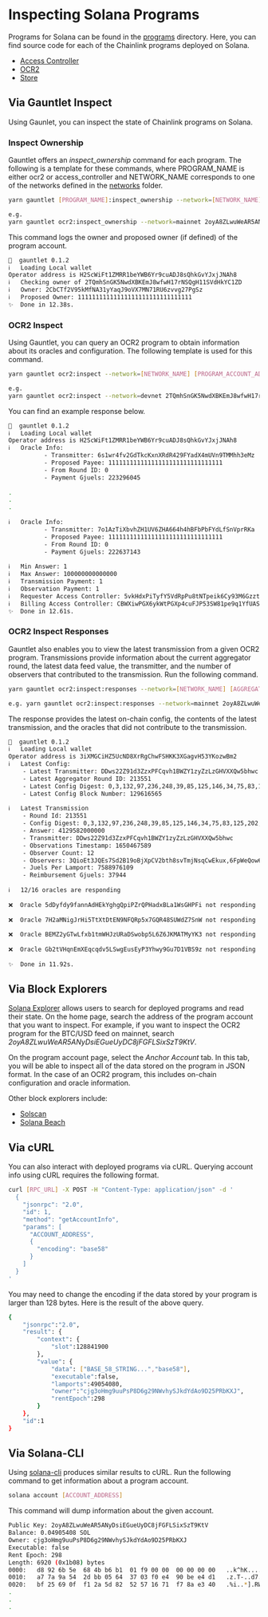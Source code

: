 # Inspecting Solana Programs

Programs for Solana can be found in the [programs](/contracts/programs/) directory. Here, you can find source code for each of the Chainlink programs deployed on Solana.

- [Access Controller](/contracts/programs/access-controller/)
- [OCR2](/contracts/programs/ocr2/)
- [Store](/contracts/programs/store/)

## Via Gauntlet Inspect

Using Gaunlet, you can inspect the state of Chainlink programs on Solana.

### Inspect Ownership

Gauntlet offers an *inspect_ownership* command for each program. The following is a template for these commands, where PROGRAM_NAME is either ocr2 or access_controller and NETWORK_NAME corresponds to one of the networks defined in the [networks](/gauntlet/packages/gauntlet-solana-contracts/networks/) folder.

```bash
yarn gauntlet [PROGRAM_NAME]:inspect_ownership --network=[NETWORK_NAME] [PROGRAM_ACCOUNT_ADDRESS]

e.g.
yarn gauntlet ocr2:inspect_ownership --network=mainnet 2oyA8ZLwuWeAR5ANyDsiEGueUyDC8jFGFLSixSzT9KtV
```

This command logs the owner and proposed owner (if defined) of the program account.

```bash
🧤  gauntlet 0.1.2
ℹ️   Loading Local wallet
Operator address is H2ScWiFt1ZMRR1beYWB6Yr9cuADJ8sQhkGvYJxjJNAh8
ℹ️   Checking owner of 2TQmhSnGK5NwdXBKEmJ8wfwH17rNSQgH11SVdHkYC1ZD
ℹ️   Owner: 2CbCTf2V95kMfNA31yYaqJ9oVX7MN71RU6zvvg27PgSz
ℹ️   Proposed Owner: 11111111111111111111111111111111
✨  Done in 12.38s.
```

### OCR2 Inspect

Using Gauntlet, you can query an OCR2 program to obtain information about its oracles and configuration. The following template is used for this command.

```bash
yarn gauntlet ocr2:inspect --network=[NETWORK_NAME] [PROGRAM_ACCOUNT_ADDRESS]

e.g.
yarn gauntlet ocr2:inspect --network=devnet 2TQmhSnGK5NwdXBKEmJ8wfwH17rNSQgH11SVdHkYC1ZD
```

You can find an example response below.

```bash
🧤  gauntlet 0.1.2
ℹ️   Loading Local wallet
Operator address is H2ScWiFt1ZMRR1beYWB6Yr9cuADJ8sQhkGvYJxjJNAh8
ℹ️   Oracle Info:
          - Transmitter: 6s1wr4fv2GdTkcKxnXRdR429FYadX4mUVn9TMMhh3eMz
          - Proposed Payee: 11111111111111111111111111111111
          - From Round ID: 0
          - Payment Gjuels: 223296045
      
.
.
.
      
ℹ️   Oracle Info:
          - Transmitter: 7o1AzTiXbvhZH1UV6ZHA664h4hBFbPbFYdLfSnVprRKa
          - Proposed Payee: 11111111111111111111111111111111
          - From Round ID: 0
          - Payment Gjuels: 222637143
      
ℹ️   Min Answer: 1
ℹ️   Max Answer: 100000000000000
ℹ️   Transmission Payment: 1
ℹ️   Observation Payment: 1
ℹ️   Requester Access Controller: 5vkHdxPiTyfY5VdRpPu8tNTpeik6Cy93M6GzztMPWfAk
ℹ️   Billing Access Controller: CBWXiwPGX6ykWtPGXp4cuFJP53SW81pe9q1YfUASWC46
✨  Done in 12.61s.
```

### OCR2 Inspect Responses

Gauntlet also enables you to view the latest transmission from a given OCR2 program. Transmissions provide information about the current aggregator round, the latest data feed value, the transmitter, and the number of observers that contributed to the transmission. Run the following command.

```bash
yarn gauntlet ocr2:inspect:responses --network=[NETWORK_NAME] [AGGREGATOR_ADDRESS]

e.g. yarn gauntlet ocr2:inspect:responses --network=mainnet 2oyA8ZLwuWeAR5ANyDsiEGueUyDC8jFGFLSixSzT9KtV
```

The response provides the latest on-chain config, the contents of the latest transmission, and the oracles that did not contribute to the transmission.

```bash
🧤  gauntlet 0.1.2
ℹ️   Loading Local wallet
Operator address is 3iXMGCiHZ5UcND8XrRgChwFSHKK3XGagvH53YKozwBm2
ℹ️   Latest Config: 
    - Latest Transmitter: DDws22Z91d3ZzxPFCqvh1BWZY1zyZzLzGHVXXQw5bhwc
    - Latest Aggregator Round ID: 213551
    - Latest Config Digest: 0,3,132,97,236,248,39,85,125,146,34,75,83,125,202,151,233,196,131,119,24,115,248,41,143,88,20,118,17,83,100,137
    - Latest Config Block Number: 129616565
    
ℹ️   Latest Transmission
    - Round Id: 213551
    - Config Digest: 0,3,132,97,236,248,39,85,125,146,34,75,83,125,202,151,233,196,131,119,24,115,248,41,143,88,20,118,17,83,100,137
    - Answer: 4129582000000
    - Transmitter: DDws22Z91d3ZzxPFCqvh1BWZY1zyZzLzGHVXXQw5bhwc
    - Observations Timestamp: 1650467589
    - Observer Count: 12
    - Observers: 3QioEt3JQEs7Sd2B19oBjXpCV2bth8svTmjNsqCwEkux,6FpWeQow6SX9ABRMPgdW948fuoMMbEDWWieoPyMuWEVv,HQUygbE1xW1JTiQSMxds3VcPe5ZjqzUrCE9gEaweohKK,277Xi9qxS7HtewZnXtETX7WmNNeJjcsDWErVnTd5haoi,D5shgkAbSHH1VGDybY5bEbgbvvCMbop4u5WKTKxb3cFq,5od8t5kD2gVZvbMfYUJTfjy2FdqsAEkd8EeLvcaWQqBG,6rRiMihF7UdJz25t5QvS7PgP9yzfubN7TBRv26ZBVAhE,DDws22Z91d3ZzxPFCqvh1BWZY1zyZzLzGHVXXQw5bhwc,BwEkdn8SgNQZkZJhEQStmv4MPEZtqHjurKVxJycGRYLm,Fhfv8uB5Sux1nWiw4ssDrbDdt26BPB4tfoW4Bm2on3rj,9xmyHHdJvryP82a1QwzcAueFhGHG9NfdfSdPp64xduCG,6fhjrYHYfhymJsmwLaRBKZXMK2ChYErkteE7jK6h236e
    - Juels Per Lamport: 7588976109
    - Reimbursement Gjuels: 37944
        
ℹ️   12/16 oracles are responding
        
❌  Oracle 5dDyfdy9fannAdHEkYghgQpiPZrQPHadxBLa1WsGHPFi not responding
            
❌  Oracle 7H2aMNigJrHi5TtXtDtEN9NFQRp5x7GQR48SUWdZ7SnW not responding
            
❌  Oracle BEMZ2yGTwLfxb1tmWHJzURaDSwobp5L6Z6JKMATMyYK3 not responding
            
❌  Oracle Gb2tVHqnEmXEqcqdv5LSwgEusEyP3Yhwy9Gu7D1VBS9z not responding
            
✨  Done in 11.92s.
```

## Via Block Explorers

[Solana Explorer](https://explorer.solana.com/) allows users to search for deployed programs and read their state. On the home page, search the address of the program account that you want to inspect. For example, if you want to inspect the OCR2 program for the BTC/USD feed on mainnet, search *2oyA8ZLwuWeAR5ANyDsiEGueUyDC8jFGFLSixSzT9KtV*.

On the program account page, select the *Anchor Account* tab. In this tab, you will be able to inspect all of the data stored on the program in JSON format. In the case of an OCR2 program, this includes on-chain configuration and oracle information.

Other block explorers include:

- [Solscan](https://solscan.io/)
- [Solana Beach](https://solanabeach.io/)

## Via cURL

You can also interact with deployed programs via cURL. Querying account info using cURL requires the following format.

```bash
curl [RPC_URL] -X POST -H "Content-Type: application/json" -d '
  {
    "jsonrpc": "2.0",
    "id": 1,
    "method": "getAccountInfo",
    "params": [
      "ACCOUNT_ADDRESS",
      {
        "encoding": "base58"
      }
    ]
  }
'
```

You may need to change the encoding if the data stored by your program is larger than 128 bytes. Here is the result of the above query.

```bash
{
    "jsonrpc":"2.0",
    "result": {
        "context": {
            "slot":128841900
        },
        "value": {
            "data": ["BASE_58_STRING...","base58"],
            "executable":false,
            "lamports":49054080,
            "owner":"cjg3oHmg9uuPsP8D6g29NWvhySJkdYdAo9D25PRbKXJ",
            "rentEpoch":298
        }
    },
    "id":1
}
```

## Via Solana-CLI

Using [solana-cli](https://docs.solana.com/cli/install-solana-cli-tools) produces similar results to cURL. Run the following command to get information about a program account.

```bash
solana account [ACCOUNT_ADDRESS]
```

This command will dump information about the given account.

```bash
Public Key: 2oyA8ZLwuWeAR5ANyDsiEGueUyDC8jFGFLSixSzT9KtV
Balance: 0.04905408 SOL
Owner: cjg3oHmg9uuPsP8D6g29NWvhySJkdYdAo9D25PRbKXJ
Executable: false
Rent Epoch: 298
Length: 6920 (0x1b08) bytes
0000:   d8 92 6b 5e  68 4b b6 b1  01 f9 00 00  00 00 00 00   ..k^hK..........
0010:   a7 7a 9a 54  2d bb 05 64  37 03 f0 e4  90 be e4 d1   .z.T-..d7.......
0020:   bf 25 69 0f  f1 2a 5d 82  52 57 16 71  f7 8a e3 40   .%i..*].RW.q...@
.
.
.
```

